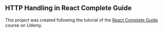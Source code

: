 ## HTTP Handling in React Complete Guide

This project was created following the tutorial of the [React Complete Guide](https://www.udemy.com/react-the-complete-guide-incl-redux) course on Udemy.
